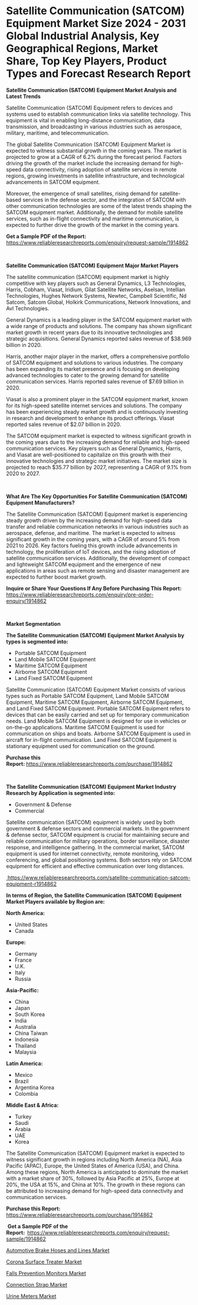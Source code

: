 <p><h1>Satellite Communication (SATCOM) Equipment Market Size 2024 - 2031 Global Industrial Analysis, Key Geographical Regions, Market Share, Top Key Players, Product Types and Forecast Research Report</h1></p><p><strong>Satellite Communication (SATCOM) Equipment Market Analysis and Latest Trends</strong></p>
<p><p>Satellite Communication (SATCOM) Equipment refers to devices and systems used to establish communication links via satellite technology. This equipment is vital in enabling long-distance communication, data transmission, and broadcasting in various industries such as aerospace, military, maritime, and telecommunication.</p><p>The global Satellite Communication (SATCOM) Equipment Market is expected to witness substantial growth in the coming years. The market is projected to grow at a CAGR of 6.2% during the forecast period. Factors driving the growth of the market include the increasing demand for high-speed data connectivity, rising adoption of satellite services in remote regions, growing investments in satellite infrastructure, and technological advancements in SATCOM equipment.</p><p>Moreover, the emergence of small satellites, rising demand for satellite-based services in the defense sector, and the integration of SATCOM with other communication technologies are some of the latest trends shaping the SATCOM equipment market. Additionally, the demand for mobile satellite services, such as in-flight connectivity and maritime communication, is expected to further drive the growth of the market in the coming years.</p></p>
<p><strong>Get a Sample PDF of the Report:&nbsp;</strong> <a href="https://www.reliableresearchreports.com/enquiry/request-sample/1914862">https://www.reliableresearchreports.com/enquiry/request-sample/1914862</a></p>
<p>&nbsp;</p>
<p><strong>Satellite Communication (SATCOM) Equipment Major Market Players</strong></p>
<p><p>The satellite communication (SATCOM) equipment market is highly competitive with key players such as General Dynamics, L3 Technologies, Harris, Cobham, Viasat, Iridium, Gilat Satellite Networks, Aselsan, Intellian Technologies, Hughes Network Systems, Newtec, Campbell Scientific, Nd Satcom, Satcom Global, Holkirk Communications, Network Innovations, and Avl Technologies.</p><p>General Dynamics is a leading player in the SATCOM equipment market with a wide range of products and solutions. The company has shown significant market growth in recent years due to its innovative technologies and strategic acquisitions. General Dynamics reported sales revenue of $38.969 billion in 2020.</p><p>Harris, another major player in the market, offers a comprehensive portfolio of SATCOM equipment and solutions to various industries. The company has been expanding its market presence and is focusing on developing advanced technologies to cater to the growing demand for satellite communication services. Harris reported sales revenue of $7.69 billion in 2020.</p><p>Viasat is also a prominent player in the SATCOM equipment market, known for its high-speed satellite internet services and solutions. The company has been experiencing steady market growth and is continuously investing in research and development to enhance its product offerings. Viasat reported sales revenue of $2.07 billion in 2020.</p><p>The SATCOM equipment market is expected to witness significant growth in the coming years due to the increasing demand for reliable and high-speed communication services. Key players such as General Dynamics, Harris, and Viasat are well-positioned to capitalize on this growth with their innovative technologies and strategic market initiatives. The market size is projected to reach $35.77 billion by 2027, representing a CAGR of 9.1% from 2020 to 2027.</p></p>
<p>&nbsp;</p>
<p><strong>What Are The Key Opportunities For Satellite Communication (SATCOM) Equipment Manufacturers?</strong></p>
<p><p>The Satellite Communication (SATCOM) Equipment market is experiencing steady growth driven by the increasing demand for high-speed data transfer and reliable communication networks in various industries such as aerospace, defense, and maritime. The market is expected to witness significant growth in the coming years, with a CAGR of around 5% from 2021 to 2026. Key factors fueling this growth include advancements in technology, the proliferation of IoT devices, and the rising adoption of satellite communication services. Additionally, the development of compact and lightweight SATCOM equipment and the emergence of new applications in areas such as remote sensing and disaster management are expected to further boost market growth.</p></p>
<p><strong>Inquire or Share Your Questions If Any Before Purchasing This Report:</strong> <a href="https://www.reliableresearchreports.com/enquiry/pre-order-enquiry/1914862">https://www.reliableresearchreports.com/enquiry/pre-order-enquiry/1914862</a></p>
<p>&nbsp;</p>
<p><strong>Market Segmentation</strong></p>
<p><strong>The Satellite Communication (SATCOM) Equipment Market Analysis by types is segmented into:</strong></p>
<p><ul><li>Portable SATCOM Equipment</li><li>Land Mobile SATCOM Equipment</li><li>Maritime SATCOM Equipment</li><li>Airborne SATCOM Equipment</li><li>Land Fixed SATCOM Equipment</li></ul></p>
<p><p>Satellite Communication (SATCOM) Equipment Market consists of various types such as Portable SATCOM Equipment, Land Mobile SATCOM Equipment, Maritime SATCOM Equipment, Airborne SATCOM Equipment, and Land Fixed SATCOM Equipment. Portable SATCOM Equipment refers to devices that can be easily carried and set up for temporary communication needs. Land Mobile SATCOM Equipment is designed for use in vehicles or on-the-go applications. Maritime SATCOM Equipment is used for communication on ships and boats. Airborne SATCOM Equipment is used in aircraft for in-flight communication. Land Fixed SATCOM Equipment is stationary equipment used for communication on the ground.</p></p>
<p><strong>Purchase this Report:&nbsp;</strong><a href="https://www.reliableresearchreports.com/purchase/1914862">https://www.reliableresearchreports.com/purchase/1914862</a></p>
<p>&nbsp;</p>
<p><strong>The Satellite Communication (SATCOM) Equipment Market Industry Research by Application is segmented into:</strong></p>
<p><ul><li>Government & Defense</li><li>Commercial</li></ul></p>
<p><p>Satellite communication (SATCOM) equipment is widely used by both government & defense sectors and commercial markets. In the government & defense sector, SATCOM equipment is crucial for maintaining secure and reliable communication for military operations, border surveillance, disaster response, and intelligence gathering. In the commercial market, SATCOM equipment is used for internet connectivity, remote monitoring, video conferencing, and global positioning systems. Both sectors rely on SATCOM equipment for efficient and effective communication over long distances.</p></p>
<p><a href="https://www.reliableresearchreports.com/satellite-communication-satcom-equipment-r1914862">&nbsp;https://www.reliableresearchreports.com/satellite-communication-satcom-equipment-r1914862</a></p>
<p><strong>In terms of Region, the Satellite Communication (SATCOM) Equipment Market Players available by Region are:</strong></p>
<p>
    <p> <strong> North America: </strong>
        <ul>
            <li>United States</li>
            <li>Canada</li>
        </ul>
        </p> 
    <p> <strong> Europe: </strong>
        <ul>
            <li>Germany</li>
            <li>France</li>
            <li>U.K.</li>
            <li>Italy</li>
            <li>Russia</li>
        </ul>
        </p> 
    <p> <strong> Asia-Pacific: </strong>
        <ul>
            <li>China</li>
            <li>Japan</li>
            <li>South Korea</li>
            <li>India</li>
            <li>Australia</li>
            <li>China Taiwan</li>
            <li>Indonesia</li>
            <li>Thailand</li>
            <li>Malaysia</li>
        </ul>
        </p> 
    <p> <strong> Latin America: </strong>
        <ul>
            <li>Mexico</li>
            <li>Brazil</li>
            <li>Argentina Korea</li>
            <li>Colombia</li>
        </ul>
        </p> 
    <p> <strong> Middle East & Africa: </strong>
        <ul>
            <li>Turkey</li>
            <li>Saudi</li>
            <li>Arabia</li>
            <li>UAE</li>
            <li>Korea</li>
        </ul>
    </p>
    </p>
<p><p>The Satellite Communication (SATCOM) Equipment market is expected to witness significant growth in regions including North America (NA), Asia Pacific (APAC), Europe, the United States of America (USA), and China. Among these regions, North America is anticipated to dominate the market with a market share of 30%, followed by Asia Pacific at 25%, Europe at 20%, the USA at 15%, and China at 10%. The growth in these regions can be attributed to increasing demand for high-speed data connectivity and communication services.</p></p>
<p><strong>Purchase this Report: </strong><a href="https://www.reliableresearchreports.com/purchase/1914862">https://www.reliableresearchreports.com/purchase/1914862</a></p>
<p>&nbsp;<strong>Get a Sample PDF of the Report:&nbsp;&nbsp;</strong><a href="https://www.reliableresearchreports.com/enquiry/request-sample/1914862">https://www.reliableresearchreports.com/enquiry/request-sample/1914862</a></p>
<p><strong></strong></p>
<p><p><a href="https://www.linkedin.com/pulse/automotive-brake-hoses-lines-market-research-report-forecast-xwvxe?trackingId=fFN3MVQ7TKyZnTCjhmGreA%3D%3D">Automotive Brake Hoses and Lines Market</a></p><p><a href="https://github.com/angelajermaine/Market-Research-Report-List-4/blob/main/corona-surface-treater-market.md">Corona Surface Treater Market</a></p><p><a href="https://github.com/provorikovar/Market-Research-Report-List-5/blob/main/falls-prevention-monitors-market.md">Falls Prevention Monitors Market</a></p><p><a href="https://www.linkedin.com/pulse/global-connection-strap-market-projected-grow-cagr-79-forcasted-nadff?trackingId=CwzUDdDLRcGjppiiQR2sYg%3D%3D">Connection Strap Market</a></p><p><a href="https://issuu.com/reportprime-2/docs/urine-meters-market-size-2030.pptx">Urine Meters Market</a></p></p>